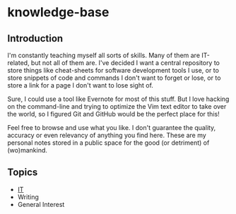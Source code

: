 # knowledge-base
## Introduction
I'm constantly teaching myself all sorts of skills. Many of them are IT-related, but not all of them are. I've decided I want a central repository to store things like cheat-sheets for software development tools I use, or to store snippets of code and commands I don't want to forget or lose, or to store a link for a page I don't want to lose sight of.

Sure, I could use a tool like Evernote for most of this stuff. But I love hacking on the command-line and trying to optimize the Vim text editor to take over the world, so I figured Git and GitHub would be the perfect place for this!

Feel free to browse and use what you like. I don't guarantee the quality, accuracy or even relevancy of anything you find here. These are my personal notes stored in a public space for the good (or detriment) of (wo)mankind.

## Topics

*  [IT](it/README.md)
* Writing
* General Interest
